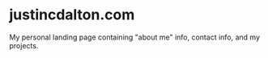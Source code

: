 justincdalton.com
=================

My personal landing page containing "about me" info, contact info, and my projects.